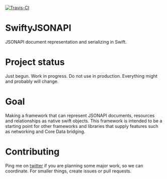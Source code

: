 [![Travis-CI](https://travis-ci.org/RentTheRunway/SwiftyJSONAPI.svg?branch=master)](!https://travis-ci.org/RentTheRunway/SwiftyJSONAPI.svg?branch=master!:https://travis-ci.org/RentTheRunway/SwiftyJSONAPI)

# SwiftyJSONAPI
JSONAPI document representation and serializing in Swift.

# Project status
Just begun. Work in progress. Do not use in production. Everything might and probably will change.

# Goal
Making a framework that can represent JSONAPI documents, resources and relationships as native swift objects.
This framework is intended to be a starting point for other frameworks and libraries that supply features such as networking and Core Data bridging.

# Contributing
Ping me on [twitter](http://twitter.com/thomassnielsen) if you are planning some major work, so we can coordinate. For smaller things, create issues or pull requests.
